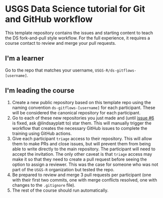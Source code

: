 # USGS Data Science tutorial for Git and GitHub workflow

This template repository contains the issues and starting content to teach the DS fork-and-pull style workflow. For the full experience, it requires a course contact to review and merge your pull requests. 

## I'm a learner

Go to the repo that matches your username, `USGS-R/ds-gitflows-[username]`.

## I'm leading the course

1. Create a new public repository based on this template repo using the naming convention `ds-gitflows-[username]` for each participant. These will be considered the canonical repository for each participant.
1. Go to each of these new repositories you just made and (until [issue #6](https://github.com/USGS-R/ds-gitflows-template/issues/6) is fixed, ask @lindsayplatt to) star them. This will manually trigger the workflow that creates the necessary GitHub issues to complete the training using GitHub actions.
1. Give each participant `triage` access to their repository. This will allow them to make PRs and close issues, but will prevent them from being able to write directly to the main repository. The participant will need to accept the invitation. The only other caveat is that `triage` access may make it so that they need to create a pull request before seeing the option to assign a reviewer. This was the case for someone who was not part of the `USGS-R` organization but tested the repo.
1. Be prepared to review and merge 3 pull requests per participant (one with their first two commits, one with merge conflicts resolved, one with changes to the `.gitignore` file).
1. The rest of the course should run automatically.
